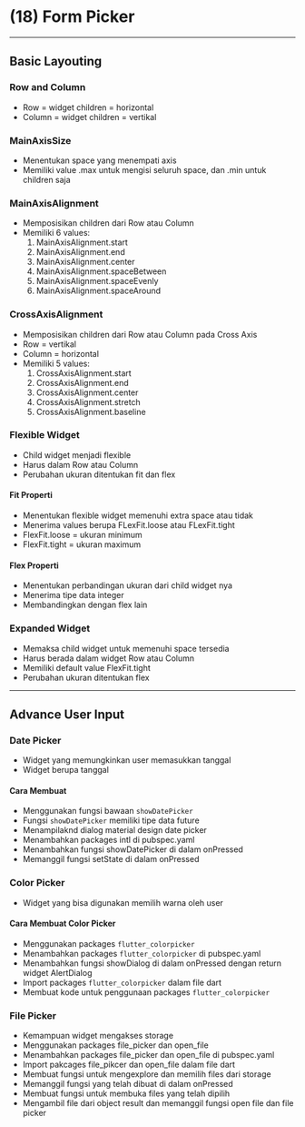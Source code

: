 # (18) Form Picker
---

## Basic Layouting

### Row and Column
- Row = widget children = horizontal
- Column = widget children = vertikal
  
### MainAxisSize
- Menentukan space yang menempati axis
- Memiliki value .max untuk mengisi seluruh space, dan .min untuk children saja
  
### MainAxisAlignment
- Memposisikan children dari Row atau Column
- Memiliki 6 values:
  1. MainAxisAlignment.start
  2. MainAxisAlignment.end
  3. MainAxisAlignment.center
  4. MainAxisAlignment.spaceBetween
  5. MainAxisAlignment.spaceEvenly
  6. MainAxisAlignment.spaceAround

### CrossAxisAlignment
- Memposisikan children dari Row atau Column pada Cross Axis
- Row = vertikal
- Column = horizontal
- Memiliki 5 values:
  1. CrossAxisAlignment.start
  2. CrossAxisAlignment.end
  3. CrossAxisAlignment.center
  4. CrossAxisAlignment.stretch
  5. CrossAxisAlignment.baseline
   
### Flexible Widget
- Child widget menjadi flexible
- Harus dalam Row atau Column
- Perubahan ukuran ditentukan fit dan flex

#### Fit Properti
- Menentukan flexible widget memenuhi extra space atau tidak
- Menerima values berupa FLexFit.loose atau FLexFit.tight
- FlexFit.loose = ukuran minimum
- FlexFit.tight = ukuran maximum

#### Flex Properti
- Menentukan perbandingan ukuran dari child widget nya
- Menerima tipe data integer
- Membandingkan dengan flex lain

### Expanded Widget
- Memaksa child widget untuk memenuhi space tersedia
- Harus berada dalam widget Row atau Column
- Memiliki default value FlexFit.tight
- Perubahan ukuran ditentukan flex
---
## Advance User Input

### Date Picker
- Widget yang memungkinkan user memasukkan tanggal
- Widget berupa tanggal

#### Cara Membuat
- Menggunakan fungsi bawaan ```showDatePicker```
- Fungsi ```showDatePicker``` memiliki tipe data future
- Menampilaknd dialog material design date picker
- Menambahkan packages intl di pubspec.yaml
- Menambahkan fungsi showDatePicker di dalam onPressed
- Memanggil fungsi setState di dalam onPressed
### Color Picker
- Widget yang bisa digunakan memilih warna oleh user

#### Cara Membuat Color Picker
- Menggunakan packages ```flutter_colorpicker```
- Menambahkan packages ```flutter_colorpicker``` di pubspec.yaml
- Menambahkan fungsi showDialog di dalam onPressed dengan return widget AlertDialog
- Import packages ```flutter_colorpicker``` dalam file dart
- Membuat kode untuk penggunaan packages ```flutter_colorpicker```
### File Picker
- Kemampuan widget mengakses storage
- Menggunakan packages file_picker dan open_file
- Menambahkan packages file_picker dan open_file di pubspec.yaml
- Import pakcages file_pikcer dan open_file dalam file dart
- Membuat fungsi untuk mengexplore dan memilih files dari storage
- Memanggil fungsi yang telah dibuat di dalam onPressed
- Membuat fungsi untuk membuka files yang telah dipilih
- Mengambil file dari object result dan memanggil fungsi open file dan file picker